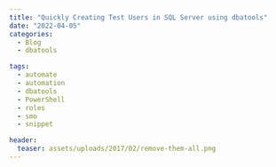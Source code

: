 ```yaml
---
title: "Quickly Creating Test Users in SQL Server using dbatools"
date: "2022-04-05" 
categories:
  - Blog
  - dbatools

tags:
  - automate
  - automation
  - dbatools
  - PowerShell
  - roles
  - smo
  - snippet

header:
  teaser: assets/uploads/2017/02/remove-them-all.png
---
```

